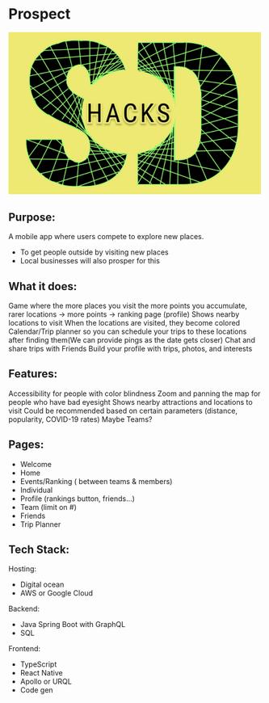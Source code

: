 # Prospect

<img src="images/sdHackslogo2.png" title="SD Hacks 22 Logo" width="500"/>&nbsp;

## Purpose:

A mobile app where users compete to explore new places.
* To get people outside by visiting new places
* Local businesses will also prosper for this  

## What it does:  

Game where the more places you visit the more points you accumulate, rarer locations → more points → ranking page (profile)
Shows nearby locations to visit
When the locations are visited, they become colored
Calendar/Trip planner so you can schedule your trips to these locations after finding them(We can provide pings as the date gets closer)
Chat and share trips with Friends
Build your profile with trips, photos, and interests  

## Features:
Accessibility for people with color blindness
Zoom and panning the map for people who have bad eyesight
Shows nearby attractions and locations to visit
Could be recommended based on certain parameters (distance, popularity, COVID-19 rates)
Maybe Teams?  

## Pages:  

* Welcome
* Home
* Events/Ranking ( between teams & members)
* Individual
* Profile (rankings button, friends…)
* Team (limit on #)
* Friends
* Trip Planner

## Tech Stack:

Hosting:
* Digital ocean
* AWS or Google Cloud

Backend:
* Java Spring Boot with GraphQL
* SQL

Frontend:
* TypeScript
* React Native
* Apollo or URQL
* Code gen
